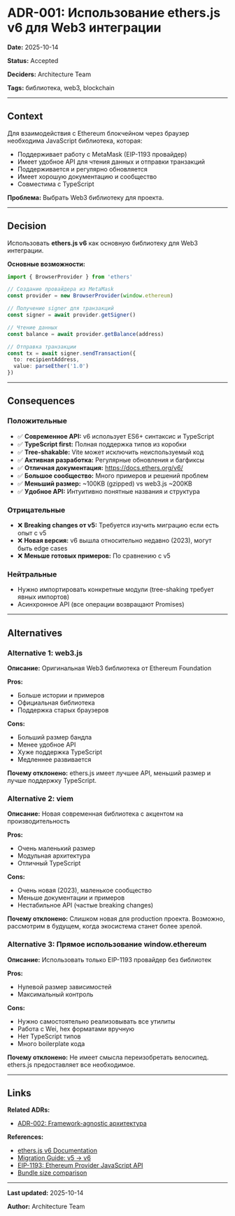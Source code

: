 # ADR-001: Использование ethers.js v6 для Web3 интеграции

**Date:** 2025-10-14

**Status:** Accepted

**Deciders:** Architecture Team

**Tags:** библиотека, web3, blockchain

---

## Context

Для взаимодействия с Ethereum блокчейном через браузер необходима JavaScript библиотека, которая:

- Поддерживает работу с MetaMask (EIP-1193 провайдер)
- Имеет удобное API для чтения данных и отправки транзакций
- Поддерживается и регулярно обновляется
- Имеет хорошую документацию и сообщество
- Совместима с TypeScript

**Проблема:** Выбрать Web3 библиотеку для проекта.

---

## Decision

Использовать **ethers.js v6** как основную библиотеку для Web3 интеграции.

**Основные возможности:**

```typescript
import { BrowserProvider } from 'ethers'

// Создание провайдера из MetaMask
const provider = new BrowserProvider(window.ethereum)

// Получение signer для транзакций
const signer = await provider.getSigner()

// Чтение данных
const balance = await provider.getBalance(address)

// Отправка транзакции
const tx = await signer.sendTransaction({
  to: recipientAddress,
  value: parseEther('1.0')
})
```

---

## Consequences

### Положительные

- ✅ **Современное API:** v6 использует ES6+ синтаксис и TypeScript
- ✅ **TypeScript first:** Полная поддержка типов из коробки
- ✅ **Tree-shakable:** Vite может исключить неиспользуемый код
- ✅ **Активная разработка:** Регулярные обновления и багфиксы
- ✅ **Отличная документация:** <https://docs.ethers.org/v6/>
- ✅ **Большое сообщество:** Много примеров и решений проблем
- ✅ **Меньший размер:** ~100KB (gzipped) vs web3.js ~200KB
- ✅ **Удобное API:** Интуитивно понятные названия и структура

### Отрицательные

- ❌ **Breaking changes от v5:** Требуется изучить миграцию если есть опыт с v5
- ❌ **Новая версия:** v6 вышла относительно недавно (2023), могут быть edge cases
- ❌ **Меньше готовых примеров:** По сравнению с v5

### Нейтральные

- Нужно импортировать конкретные модули (tree-shaking требует явных импортов)
- Асинхронное API (все операции возвращают Promises)

---

## Alternatives

### Alternative 1: web3.js

**Описание:** Оригинальная Web3 библиотека от Ethereum Foundation

**Pros:**

- Больше истории и примеров
- Официальная библиотека
- Поддержка старых браузеров

**Cons:**

- Больший размер бандла
- Менее удобное API
- Хуже поддержка TypeScript
- Медленнее развивается

**Почему отклонено:** ethers.js имеет лучшее API, меньший размер и лучше поддержку TypeScript.

### Alternative 2: viem

**Описание:** Новая современная библиотека с акцентом на производительность

**Pros:**

- Очень маленький размер
- Модульная архитектура
- Отличный TypeScript

**Cons:**

- Очень новая (2023), маленькое сообщество
- Меньше документации и примеров
- Нестабильное API (частые breaking changes)

**Почему отклонено:** Слишком новая для production проекта. Возможно, рассмотрим в будущем, когда экосистема станет более зрелой.

### Alternative 3: Прямое использование window.ethereum

**Описание:** Использовать только EIP-1193 провайдер без библиотек

**Pros:**

- Нулевой размер зависимостей
- Максимальный контроль

**Cons:**

- Нужно самостоятельно реализовывать все утилиты
- Работа с Wei, hex форматами вручную
- Нет TypeScript типов
- Много boilerplate кода

**Почему отклонено:** Не имеет смысла переизобретать велосипед. ethers.js предоставляет все необходимое.

---

## Links

**Related ADRs:**

- [ADR-002: Framework-agnostic архитектура](./002-framework-agnostic-architecture.md)

**References:**

- [ethers.js v6 Documentation](https://docs.ethers.org/v6/)
- [Migration Guide: v5 → v6](https://docs.ethers.org/v6/migrating/)
- [EIP-1193: Ethereum Provider JavaScript API](https://eips.ethereum.org/EIPS/eip-1193)
- [Bundle size comparison](https://bundlephobia.com/package/ethers@6.13.0)

---

**Last updated:** 2025-10-14

**Author:** Architecture Team
